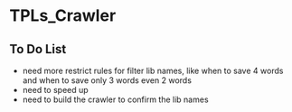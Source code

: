 # TPLs_Crawler

## To Do List
- need more restrict rules for filter lib names, like when to save 4 words and when to save only 3 words even 2 words
- need to speed up
- need to build the crawler to confirm the lib names